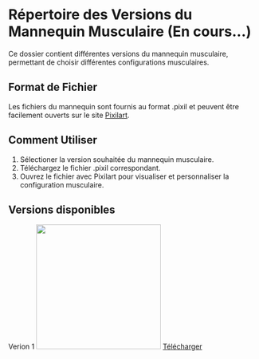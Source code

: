 # Répertoire des Versions du Mannequin Musculaire (En cours...)

Ce dossier contient différentes versions du mannequin musculaire, permettant de choisir différentes configurations musculaires.

## Format de Fichier
Les fichiers du mannequin sont fournis au format .pixil et peuvent être facilement ouverts sur le site [Pixilart](https://www.pixilart.com/).

## Comment Utiliser
1. Sélectioner la version souhaitée du mannequin musculaire.
2. Téléchargez le fichier .pixil correspondant.
3. Ouvrez le fichier avec Pixilart pour visualiser et personnaliser la configuration musculaire.

## Versions disponibles
Verion 1
<img src='https://github.com/Syhkii/SportiPal/blob/main/corps_ref/Mannequin_Image_1.png' width='250'>
[Télécharger](https://github.com/Syhkii/SportiPal/blob/main/corps_ref/Mannequin_1.pixil?raw=true)

